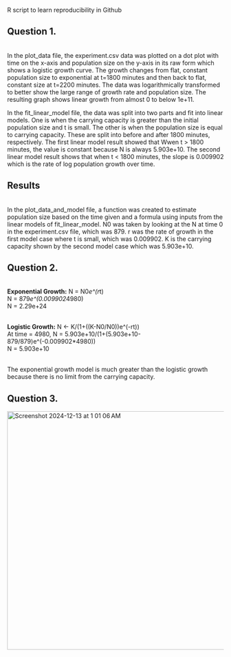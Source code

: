 R script to learn reproducibility in Github

## Question 1.
<br /> In the plot_data file, the experiment.csv data was plotted on a dot plot with time on the x-axis and population size on the y-axis in its raw form which shows a logistic growth curve. The growth changes from flat, constant population size to exponential at t=1800 minutes and then back to flat, constant size at t=2200 minutes. The data was logarithmically transformed to better show the large range of growth rate and population size. The resulting graph shows linear growth from almost 0 to below 1e+11. 

In the fit_linear_model file, the data was split into two parts and fit into linear models. One is when the carrying capacity is greater than the initial population size and t is small. The other is when the population size is equal to carrying capacity. These are split into before and after 1800 minutes, respectively. The first linear model result showed that Wwen t > 1800 minutes, the value is constant because N is always 5.903e+10. The second linear model result shows that when t < 1800 minutes, the slope is 0.009902 which is the rate of log population growth over time.

## Results
<br /> In the plot_data_and_model file, a function was created to estimate population size based on the time given and a formula using inputs from the linear models of fit_linear_model. N0 was taken by looking at the N at time 0 in the experiment.csv file, which was 879. r was the rate of growth in the first model case where t is small, which was 0.009902. K is the carrying capacity shown by the second model case which was 5.903e+10. 

## Question 2.
<br /> **Exponential Growth:** N = N0*e^(r*t)
<br /> N = 879*e^(0.009902*4980)
<br /> N = 2.29e+24

<br /> **Logistic Growth:** N <- K/(1+((K-N0/N0))e^(-rt))
<br /> At time = 4980, N = 5.903e+10/(1+(5.903e+10-879/879)e^(-0.009902*4980))
<br /> N = 5.903e+10

<br /> The exponential growth model is much greater than the logistic growth because there is no limit from the carrying capacity.

## Question 3.
<img width="554" alt="Screenshot 2024-12-13 at 1 01 06 AM" src="https://github.com/user-attachments/assets/84be01a9-678d-4e8d-a4ad-6324a47c98ba" />


  


